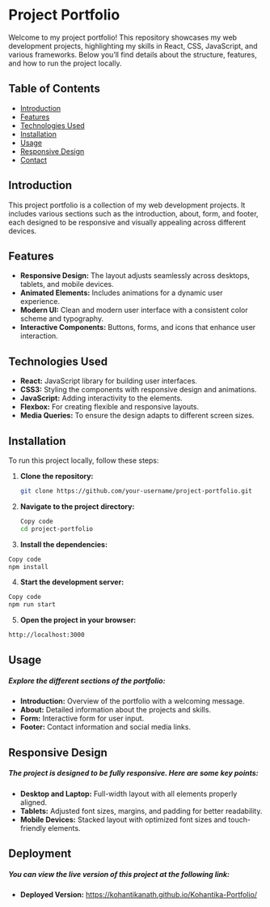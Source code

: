 # Project Portfolio

Welcome to my project portfolio! This repository showcases my web development projects, highlighting my skills in React, CSS, JavaScript, and various frameworks. Below you’ll find details about the structure, features, and how to run the project locally.

## Table of Contents
- [Introduction](#introduction)
- [Features](#features)
- [Technologies Used](#technologies-used)
- [Installation](#installation)
- [Usage](#usage)
- [Responsive Design](#responsive-design)
- [Contact](#contact)

## Introduction

This project portfolio is a collection of my web development projects. It includes various sections such as the introduction, about, form, and footer, each designed to be responsive and visually appealing across different devices.

## Features
- **Responsive Design:** The layout adjusts seamlessly across desktops, tablets, and mobile devices.
- **Animated Elements:** Includes animations for a dynamic user experience.
- **Modern UI:** Clean and modern user interface with a consistent color scheme and typography.
- **Interactive Components:** Buttons, forms, and icons that enhance user interaction.

## Technologies Used
- **React:** JavaScript library for building user interfaces.
- **CSS3:** Styling the components with responsive design and animations.
- **JavaScript:** Adding interactivity to the elements.
- **Flexbox:** For creating flexible and responsive layouts.
- **Media Queries:** To ensure the design adapts to different screen sizes.

## Installation

To run this project locally, follow these steps:

1. **Clone the repository:**
   ```bash
   git clone https://github.com/your-username/project-portfolio.git

   ```
2. **Navigate to the project directory:**
    ```bash
    Copy code
    cd project-portfolio
    ```

3. **Install the dependencies:**
```bash
Copy code
npm install
```
4. **Start the development server:**

```bash
Copy code
npm run start
```

5. **Open the project in your browser:**
```bash
http://localhost:3000
```

## Usage
##### Explore the different sections of the portfolio:

- **Introduction:** Overview of the portfolio with a welcoming message.
- **About:** Detailed information about the projects and skills.
- **Form:** Interactive form for user input.
- **Footer:** Contact information and social media links.

## Responsive Design
##### The project is designed to be fully responsive. Here are some key points:

- **Desktop and Laptop:** Full-width layout with all elements properly aligned.
- **Tablets:** Adjusted font sizes, margins, and padding for better readability.
- **Mobile Devices:** Stacked layout with optimized font sizes and touch-friendly elements.

## Deployment
##### You can view the live version of this project at the following link:

- **Deployed Version:** https://kohantikanath.github.io/Kohantika-Portfolio/

